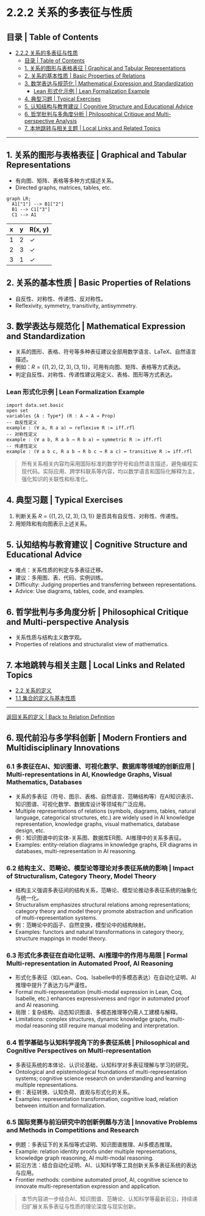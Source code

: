 # 2.2.2 关系的多表征与性质

## 目录 | Table of Contents

- [2.2.2 关系的多表征与性质](#222-关系的多表征与性质)
  - [目录 | Table of Contents](#目录--table-of-contents)
  - [1. 关系的图形与表格表征 | Graphical and Tabular Representations](#1-关系的图形与表格表征--graphical-and-tabular-representations)
  - [2. 关系的基本性质 | Basic Properties of Relations](#2-关系的基本性质--basic-properties-of-relations)
  - [3. 数学表达与规范化 | Mathematical Expression and Standardization](#3-数学表达与规范化--mathematical-expression-and-standardization)
    - [Lean 形式化示例 | Lean Formalization Example](#lean-形式化示例--lean-formalization-example)
  - [4. 典型习题 | Typical Exercises](#4-典型习题--typical-exercises)
  - [5. 认知结构与教育建议 | Cognitive Structure and Educational Advice](#5-认知结构与教育建议--cognitive-structure-and-educational-advice)
  - [6. 哲学批判与多角度分析 | Philosophical Critique and Multi-perspective Analysis](#6-哲学批判与多角度分析--philosophical-critique-and-multi-perspective-analysis)
  - [7. 本地跳转与相关主题 | Local Links and Related Topics](#7-本地跳转与相关主题--local-links-and-related-topics)

---

## 1. 关系的图形与表格表征 | Graphical and Tabular Representations

- 有向图、矩阵、表格等多种方式描述关系。
- Directed graphs, matrices, tables, etc.

```mermaid
graph LR;
  A1["1"] --> B1["2"]
  B1 --> C1["3"]
  C1 --> A1
```

| x | y | R(x, y) |
|---|---|---------|
| 1 | 2 | ✓       |
| 2 | 3 | ✓       |
| 3 | 1 | ✓       |

## 2. 关系的基本性质 | Basic Properties of Relations

- 自反性、对称性、传递性、反对称性。
- Reflexivity, symmetry, transitivity, antisymmetry.

## 3. 数学表达与规范化 | Mathematical Expression and Standardization

- 关系的图形、表格、符号等多种表征建议全部用数学语言、LaTeX、自然语言描述。
- 例如：$R = \{(1,2), (2,3), (3,1)\}$，可用有向图、矩阵、表格等方式表达。
- 判定自反性、对称性、传递性建议用定义、表格、图形等方式表达。

### Lean 形式化示例 | Lean Formalization Example

```lean
import data.set.basic
open set
variables {A : Type*} (R : A → A → Prop)
-- 自反性定义
example : (∀ a, R a a) ↔ reflexive R := iff.rfl
-- 对称性定义
example : (∀ a b, R a b → R b a) ↔ symmetric R := iff.rfl
-- 传递性定义
example : (∀ a b c, R a b → R b c → R a c) ↔ transitive R := iff.rfl
```

> 所有关系相关内容均采用国际标准的数学符号和自然语言描述，避免编程实现代码。实际应用、跨学科联系等内容，均以数学语言和国际化解释为主，强化知识的关联性和标准化。

## 4. 典型习题 | Typical Exercises

1. 判断关系 $R = \{(1,2),(2,3),(3,1)\}$ 是否具有自反性、对称性、传递性。
2. 用矩阵和有向图表示上述关系。

## 5. 认知结构与教育建议 | Cognitive Structure and Educational Advice

- 难点：关系性质的判定与多表征迁移。
- 建议：多用图、表、代码、实例训练。
- Difficulty: Judging properties and transferring between representations.
- Advice: Use diagrams, tables, code, and examples.

## 6. 哲学批判与多角度分析 | Philosophical Critique and Multi-perspective Analysis

- 关系性质与结构主义数学观。
- Properties of relations and structuralist view of mathematics.

## 7. 本地跳转与相关主题 | Local Links and Related Topics

- [2.2 关系的定义](../2.2-关系的定义.md)
- [1.1 集合的定义与基本性质](../../1-集合论/1.1-集合的定义与基本性质.md)

---

[返回关系的定义 | Back to Relation Definition](../2.2-关系的定义.md)

## 6. 现代前沿与多学科创新 | Modern Frontiers and Multidisciplinary Innovations

### 6.1 多表征在AI、知识图谱、可视化数学、数据库等领域的创新应用 | Multi-representations in AI, Knowledge Graphs, Visual Mathematics, Databases

- 关系的多表征（符号、图示、表格、自然语言、范畴结构等）在AI知识表示、知识图谱、可视化数学、数据库设计等领域有广泛应用。
- Multiple representations of relations (symbols, diagrams, tables, natural language, categorical structures, etc.) are widely used in AI knowledge representation, knowledge graphs, visual mathematics, database design, etc.
- 例：知识图谱中的实体-关系图、数据库ER图、AI推理中的关系多表征。
- Examples: entity-relation diagrams in knowledge graphs, ER diagrams in databases, multi-representation in AI reasoning.

### 6.2 结构主义、范畴论、模型论等理论对多表征系统的影响 | Impact of Structuralism, Category Theory, Model Theory

- 结构主义强调多表征间的结构关系，范畴论、模型论推动多表征系统的抽象化与统一化。
- Structuralism emphasizes structural relations among representations; category theory and model theory promote abstraction and unification of multi-representation systems.
- 例：范畴论中的函子、自然变换，模型论中的结构映射。
- Examples: functors and natural transformations in category theory, structure mappings in model theory.

### 6.3 形式化多表征在自动化证明、AI推理中的作用与局限 | Formal Multi-representation in Automated Proof, AI Reasoning

- 形式化多表征（如Lean、Coq、Isabelle中的多模态表达）在自动化证明、AI推理中提升了表达力与严谨性。
- Formal multi-representation (multi-modal expression in Lean, Coq, Isabelle, etc.) enhances expressiveness and rigor in automated proof and AI reasoning.
- 局限：复杂结构、动态知识图谱、多模态推理等仍需人工建模与解释。
- Limitations: complex structures, dynamic knowledge graphs, multi-modal reasoning still require manual modeling and interpretation.

### 6.4 哲学基础与认知科学视角下的多表征系统 | Philosophical and Cognitive Perspectives on Multi-representation

- 多表征系统的本体论、认识论基础，认知科学对多表征理解与学习的研究。
- Ontological and epistemological foundations of multi-representation systems; cognitive science research on understanding and learning multiple representations.
- 例：表征转换、认知负荷、直观与形式化的关系。
- Examples: representation transformation, cognitive load, relation between intuition and formalization.

### 6.5 国际竞赛与前沿研究中的创新例题与方法 | Innovative Problems and Methods in Competitions and Research

- 例题：多表征下的关系恒等式证明、知识图谱推理、AI多模态推理。
- Example: relation identity proofs under multiple representations, knowledge graph reasoning, AI multi-modal reasoning.
- 前沿方法：结合自动化证明、AI、认知科学等工具创新关系多表征系统的表达与应用。
- Frontier methods: combine automated proof, AI, cognitive science to innovate multi-representation expression and application.

> 本节内容进一步结合AI、知识图谱、范畴论、认知科学等最新前沿，持续递归扩展关系多表征与性质的理论深度与现实创新。
